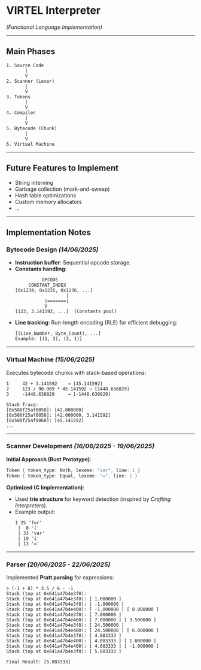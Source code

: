 # **VIRTEL Interpreter**
*(Functional Language Implementation)*

---

## **Main Phases**
```plaintext
1. Source Code
       |
       V
2. Scanner (Lexer)
       |
       V
3. Tokens
       |
       V
4. Compiler
       |
       V
5. Bytecode (Chunk)
       |
       V
6. Virtual Machine
```

---

## **Future Features to Implement**
- String interning
- Garbage collection (mark-and-sweep)
- Hash table optimizations
- Custom memory allocators
- ...

---

## **Implementation Notes**

### **Bytecode Design** *(14/06/2025)*
- **Instruction buffer**: Sequential opcode storage.
- **Constants handling**:
  ```plaintext
            OPCODE
       CONSTANT_INDEX
  [0x1234, 0x1235, 0x1236, ...]
                     |
             |=======|
             V
  [123, 3.141592, ...]  (Constants pool)
  ```
- **Line tracking**: Run-length encoding (RLE) for efficient debugging:
  ```plaintext
  [(Line_Number, Byte_Count), ...]
  Example: [(1, 3), (2, 1)]
  ```

---

### **Virtual Machine** *(15/06/2025)*
Executes bytecode chunks with stack-based operations:
```plaintext
1     42 + 3.141592    → [45.141592]
2     123 / 90.909 * 45.141592 → [1448.638829]
3     -1448.638829     → [-1448.638829]

Stack Trace:
[0x580f25af0050]: [42.000000]
[0x580f25af0058]: [42.000000, 3.141592]
[0x580f25af0060]: [45.141592]
...
```

---

### **Scanner Development** *(16/06/2025 - 19/06/2025)*
**Initial Approach (Rust Prototype)**:
```rust
Token { token_type: Noth, lexeme: "var", line: 1 }
Token { token_type: Equal, lexeme: "=", line: 1 }
```
**Optimized (C Implementation)**:
- Used **trie structure** for keyword detection (inspired by *Crafting Interpreters*).
- Example output:
  ```plaintext
  1 25 'for'
   |  0 '('
   | 33 'var'
   | 19 'i'
   | 13 '='
  ```

---

### **Parser** *(20/06/2025 - 22/06/2025)*
Implemented **Pratt parsing** for expressions:
```plaintext
> (-1 + 8) * 3.5 / 6 - -1
Stack (top at 0x641a47b4e3f0):
Stack (top at 0x641a47b4e3f8): [ 1.000000 ]
Stack (top at 0x641a47b4e3f8): [ -1.000000 ]
Stack (top at 0x641a47b4e400): [ -1.000000 ] [ 8.000000 ]
Stack (top at 0x641a47b4e3f8): [ 7.000000 ]
Stack (top at 0x641a47b4e400): [ 7.000000 ] [ 3.500000 ]
Stack (top at 0x641a47b4e3f8): [ 24.500000 ]
Stack (top at 0x641a47b4e400): [ 24.500000 ] [ 6.000000 ]
Stack (top at 0x641a47b4e3f8): [ 4.083333 ]
Stack (top at 0x641a47b4e400): [ 4.083333 ] [ 1.000000 ]
Stack (top at 0x641a47b4e400): [ 4.083333 ] [ -1.000000 ]
Stack (top at 0x641a47b4e3f8): [ 5.083333 ]

Final Result: [5.083333]
```
```
